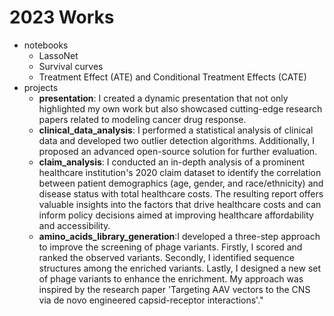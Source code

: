 # 2023 Works
* notebooks
    - LassoNet
    - Survival curves
    - Treatment Effect (ATE) and Conditional Treatment Effects (CATE)
* projects
    - **presentation**: I created a dynamic presentation that not only highlighted my own work but also showcased cutting-edge research papers related to modeling cancer drug response. 
    - **clinical_data_analysis**: I performed a statistical analysis of clinical data and developed two outlier detection algorithms. Additionally, I proposed an advanced open-source solution for further evaluation.
    - **claim_analysis**: I conducted an in-depth analysis of a prominent healthcare institution's 2020 claim dataset to identify the correlation between patient demographics (age, gender, and race/ethnicity) and disease status with total healthcare costs. The resulting report offers valuable insights into the factors that drive healthcare costs and can inform policy decisions aimed at improving healthcare affordability and accessibility.
    - **amino_acids_library_generation**:I developed a three-step approach to improve the screening of phage variants. Firstly, I scored and ranked the observed variants. Secondly, I identified sequence structures among the enriched variants. Lastly, I designed a new set of phage variants to enhance the enrichment. My approach was inspired by the research paper 'Targeting AAV vectors to the CNS via de novo engineered capsid-receptor interactions'."